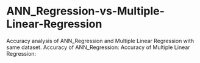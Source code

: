 # ANN_Regression-vs-Multiple-Linear-Regression
Accuracy analysis of ANN_Regression and Multiple Linear Regression with same dataset.
Accuracy of ANN_Regression: 
Accuracy of Multiple Linear Regression:
